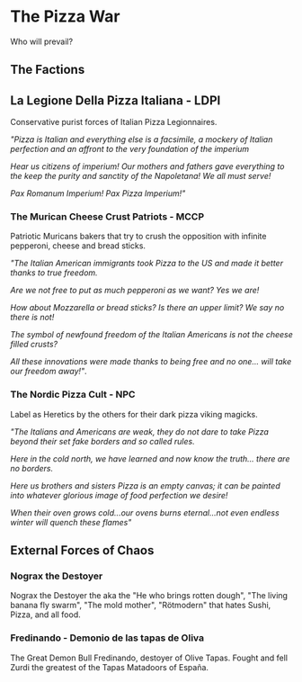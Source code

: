 # The Pizza War

Who will prevail?

## The Factions

## La Legione Della Pizza Italiana - LDPI

Conservative purist forces of Italian Pizza Legionnaires.

*"Pizza is Italian and everything else is a facsimile, a mockery of Italian perfection and an affront to the very foundation of the imperium* 

*Hear us citizens of imperium! Our mothers and fathers gave everything to the keep the purity and sanctity of the Napoletana! We all must serve!*

*Pax Romanum Imperium! Pax Pizza Imperium!"*

### The Murican Cheese Crust Patriots - MCCP

Patriotic Muricans bakers that try to crush the opposition with infinite pepperoni, cheese and bread sticks.

*"The Italian American immigrants took Pizza to the US and made it better thanks to true freedom.* 

*Are we not free to put as much pepperoni as we want? Yes we are!* 

*How about Mozzarella or bread sticks? Is there an upper limit? We say no there is not!* 

*The symbol of newfound freedom of the Italian Americans is not the cheese filled crusts?*

*All these innovations were made thanks to being free and no one... will take our freedom away!"*.


### The Nordic Pizza Cult - NPC

Label as Heretics by the others for their dark pizza viking magicks. 

*"The Italians and Americans are weak, they do not dare to take Pizza beyond their set fake borders and so called rules.* 

*Here in the cold north, we have learned and now know the truth... there are no borders.* 

*Here us brothers and sisters Pizza is an empty canvas; it can be painted into whatever glorious image of food perfection we desire!*

*When their oven grows cold...our ovens burns eternal...not even endless winter will quench these flames"*

## External Forces of Chaos

### Nograx the Destoyer

Nograx the Destoyer the aka the "He who brings rotten dough", "The living banana fly swarm", "The mold mother", "Rötmodern" that hates Sushi, Pizza, and all food.


### Fredinando - Demonio de las tapas de Oliva

The Great Demon Bull Fredinando, destoyer of Olive Tapas.
Fought and fell Zurdi the greatest of the Tapas Matadoors of España.
